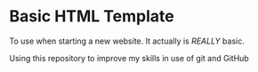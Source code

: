 # Basic HTML Template

To use when starting a new website.
It actually is *REALLY* basic.

Using this repository to improve my skills in use of git and GitHub
